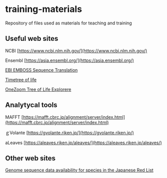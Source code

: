 # training-materials
Repository of files used as materials for teaching and training


## Useful web sites
NCBI [https://www.ncbi.nlm.nih.gov/](https://www.ncbi.nlm.nih.gov/)

Ensembl [https://asia.ensembl.org/](https://asia.ensembl.org/)

[EBI EMBOSS Sequence Translation](https://www.ebi.ac.uk/Tools/st/)

[Timetree of life](http://timetree.org/)

[OneZoom Tree of Life Explorere](https://www.onezoom.org/)

## Analytycal tools
MAFFT [https://mafft.cbrc.jp/alignment/server/index.html](https://mafft.cbrc.jp/alignment/server/index.html)

ｇVolante [https://gvolante.riken.jp/](https://gvolante.riken.jp/)

aLeaves [https://aleaves.riken.jp/aleaves/](https://aleaves.riken.jp/aleaves/)

## Other web sites
[Genome sequence data availability
for species in the
Japanese Red List](https://kirill-kryukov.com/study/Rare-species-of-Japan/)

